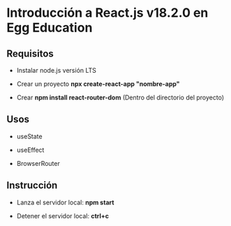 # Introducción a React.js v18.2.0 en Egg Education

## Requisitos

- Instalar node.js versión LTS

- Crear un proyecto **npx create-react-app "nombre-app"**

- Crear **npm install react-router-dom** (Dentro del directorio del proyecto)

## Usos

- useState

- useEffect

- BrowserRouter

## Instrucción

- Lanza el servidor local: **npm start**

- Detener el servidor local: **ctrl+c**
